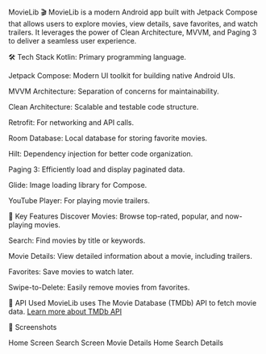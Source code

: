 MovieLib 🎬
MovieLib is a modern Android app built with Jetpack Compose that allows users to explore movies, view details, save favorites, and watch trailers. It leverages the power of Clean Architecture, MVVM, and Paging 3 to deliver a seamless user experience.

🛠️ Tech Stack
Kotlin: Primary programming language.

Jetpack Compose: Modern UI toolkit for building native Android UIs.

MVVM Architecture: Separation of concerns for maintainability.

Clean Architecture: Scalable and testable code structure.

Retrofit: For networking and API calls.

Room Database: Local database for storing favorite movies.

Hilt: Dependency injection for better code organization.

Paging 3: Efficiently load and display paginated data.

Glide: Image loading library for Compose.

YouTube Player: For playing movie trailers.

🎯 Key Features
Discover Movies: Browse top-rated, popular, and now-playing movies.

Search: Find movies by title or keywords.

Movie Details: View detailed information about a movie, including trailers.

Favorites: Save movies to watch later.

Swipe-to-Delete: Easily remove movies from favorites.

🚀 API Used
MovieLib uses The Movie Database (TMDb) API to fetch movie data.
[Learn more about TMDb API](https://developer.themoviedb.org/docs/getting-started)

📸 Screenshots
<!-- Add your screenshots here -->
Home Screen	Search Screen	Movie Details
Home	Search	Details
